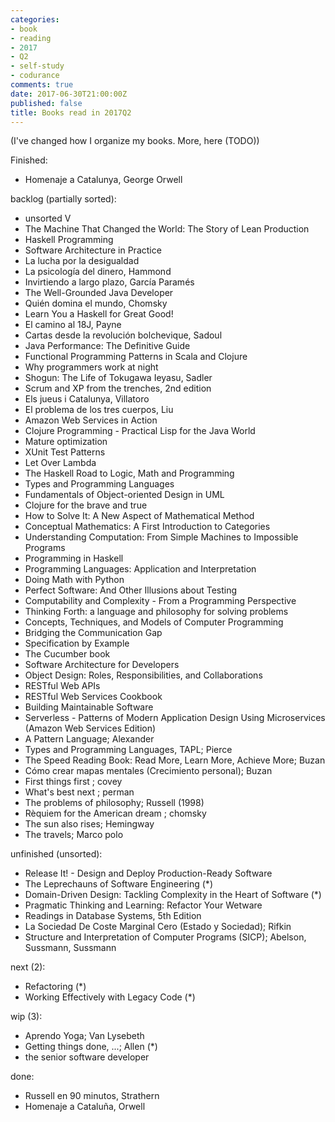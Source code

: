 ```yaml
---
categories:
- book
- reading
- 2017
- Q2
- self-study
- codurance
comments: true
date: 2017-06-30T21:00:00Z
published: false
title: Books read in 2017Q2
---
```


[deaprendices]: https://twitter.com/@deaprendices
[codurance]: https://twitter.com/@codurance

(I've changed how I organize my books. More, here (TODO))

Finished:

  * Homenaje a Catalunya, George Orwell

<!--
You can delete here and below
-->

backlog (partially sorted):

  * unsorted V
  * The Machine That Changed the World: The Story of Lean Production
  * Haskell Programming
  * Software Architecture in Practice
  * La lucha por la desigualdad
  * La psicología del dinero, Hammond
  * Invirtiendo a largo plazo, García Paramés
  * The Well-Grounded Java Developer
  * Quién domina el mundo, Chomsky
  * Learn You a Haskell for Great Good!
  * El camino al 18J, Payne
  * Cartas desde la revolución bolchevique, Sadoul
  * Java Performance: The Definitive Guide
  * Functional Programming Patterns in Scala and Clojure
  * Why programmers work at night
  * Shogun: The Life of Tokugawa Ieyasu, Sadler
  * Scrum and XP from the trenches, 2nd edition
  * Els jueus i Catalunya, Villatoro
  * El problema de los tres cuerpos, Liu
  * Amazon Web Services in Action
  * Clojure Programming - Practical Lisp for the Java World
  * Mature optimization
  * XUnit Test Patterns
  * Let Over Lambda
  * The Haskell Road to Logic, Math and Programming
  * Types and Programming Languages
  * Fundamentals of Object-oriented Design in UML
  * Clojure for the brave and true
  * How to Solve It: A New Aspect of Mathematical Method
  * Conceptual Mathematics: A First Introduction to Categories
  * Understanding Computation: From Simple Machines to Impossible Programs
  * Programming in Haskell
  * Programming Languages: Application and Interpretation
  * Doing Math with Python
  * Perfect Software: And Other Illusions about Testing
  * Computability and Complexity - From a Programming Perspective
  * Thinking Forth: a language and philosophy for solving problems
  * Concepts, Techniques, and Models of Computer Programming
  * Bridging the Communication Gap
  * Specification by Example
  * The Cucumber book
  * Software Architecture for Developers
  * Object Design: Roles, Responsibilities, and Collaborations
  * RESTful Web APIs
  * RESTful Web Services Cookbook
  * Building Maintainable Software
  * Serverless - Patterns of Modern Application Design Using Microservices (Amazon Web Services Edition)
  * A Pattern Language; Alexander
  * Types and Programming Languages, TAPL; Pierce
  * The Speed Reading Book: Read More, Learn More, Achieve More; Buzan
  * Cómo crear mapas mentales (Crecimiento personal); Buzan
  * First things first ; covey
  * What's best next ; perman
  * The problems of philosophy; Russell (1998)
  * Rèquiem for the American dream ; chomsky
  * The sun also rises; Hemingway
  * The travels; Marco polo

unfinished (unsorted):

  * Release It! - Design and Deploy Production-Ready Software
  * The Leprechauns of Software Engineering (*)
  * Domain-Driven Design: Tackling Complexity in the Heart of Software (*)
  * Pragmatic Thinking and Learning: Refactor Your Wetware
  * Readings in Database Systems, 5th Edition
  * La Sociedad De Coste Marginal Cero (Estado y Sociedad); Rifkin
  * Structure and Interpretation of Computer Programs (SICP); Abelson, Sussmann, Sussmann

next (2):

  * Refactoring (*)
  * Working Effectively with Legacy Code (*)

wip (3):

  * Aprendo Yoga; Van Lysebeth
  * Getting things done, ...; Allen (*)
  * the senior software developer

done:

  * Russell en 90 minutos, Strathern
  * Homenaje a Cataluña, Orwell


